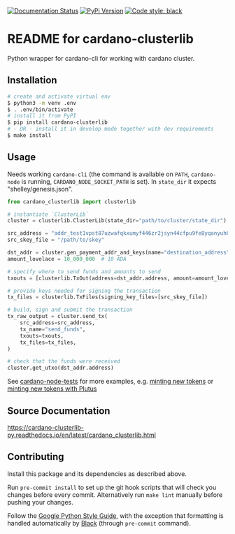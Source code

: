 [![Documentation Status](https://readthedocs.org/projects/cardano-clusterlib-py/badge/?version=latest)](https://cardano-clusterlib-py.readthedocs.io/en/latest/?badge=latest)
[![PyPi Version](https://img.shields.io/pypi/v/cardano-clusterlib.svg)](https://pypi.org/project/cardano-clusterlib/)
[![Code style: black](https://img.shields.io/badge/code%20style-black-000000.svg)](https://github.com/ambv/black)

README for cardano-clusterlib
=============================

Python wrapper for cardano-cli for working with cardano cluster.

Installation
------------

```sh
# create and activate virtual env
$ python3 -m venv .env
$ . .env/bin/activate
# install it from PyPI
$ pip install cardano-clusterlib
# - OR - install it in develop mode together with dev requirements
$ make install
```

Usage
-----

Needs working `cardano-cli` (the command is available on `PATH`, `cardano-node` is running, `CARDANO_NODE_SOCKET_PATH` is set). In `state_dir` it expects "shelley/genesis.json".

```python
from cardano_clusterlib import clusterlib

# instantiate `ClusterLib`
cluster = clusterlib.ClusterLib(state_dir="path/to/cluster/state_dir")

src_address = "addr_test1vpst87uzwafqkxumyf446zr2jsyn44cfpu9fe8yqanyuh6glj2hkl"
src_skey_file = "/path/to/skey"

dst_addr = cluster.gen_payment_addr_and_keys(name="destination_address")
amount_lovelace = 10_000_000  # 10 ADA

# specify where to send funds and amounts to send
txouts = [clusterlib.TxOut(address=dst_addr.address, amount=amount_lovelace)]

# provide keys needed for signing the transaction
tx_files = clusterlib.TxFiles(signing_key_files=[src_skey_file])

# build, sign and submit the transaction
tx_raw_output = cluster.send_tx(
    src_address=src_address,
    tx_name="send_funds",
    txouts=txouts,
    tx_files=tx_files,
)

# check that the funds were received
cluster.get_utxo(dst_addr.address)
```

See [cardano-node-tests](https://github.com/input-output-hk/cardano-node-tests) for more examples, e.g. [minting new tokens](https://github.com/input-output-hk/cardano-node-tests/blob/90aa4a2e9fe4019a89e6f4cdec7cb092732e6f2a/cardano_node_tests/utils/clusterlib_utils.py#L567-L602) or [minting new tokens with Plutus](https://github.com/input-output-hk/cardano-node-tests/blob/d688a9bcf00a30f9881c52aab9311dd1a0cb3077/cardano_node_tests/tests/test_plutus_mint_build.py#L173-L217)


Source Documentation
--------------------

<https://cardano-clusterlib-py.readthedocs.io/en/latest/cardano_clusterlib.html>


Contributing
------------

Install this package and its dependencies as described above.

Run `pre-commit install` to set up the git hook scripts that will check you changes before every commit. Alternatively run `make lint` manually before pushing your changes.

Follow the [Google Python Style Guide](https://google.github.io/styleguide/pyguide.html), with the exception that formatting is handled automatically by [Black](https://github.com/psf/black) (through `pre-commit` command).

